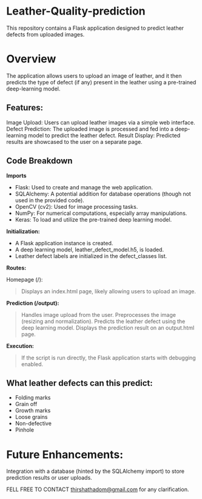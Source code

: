 # Leather-Quality-prediction
This repository contains a Flask application designed to predict leather defects from uploaded images.

# Overview
The application allows users to upload an image of leather, and it then predicts the type of defect (if any) present in the leather using a pre-trained deep-learning model.

## Features:
Image Upload: Users can upload leather images via a simple web interface.
Defect Prediction: The uploaded image is processed and fed into a deep-learning model to predict the leather defect.
Result Display: Predicted results are showcased to the user on a separate page.
## Code Breakdown
**Imports**
- Flask: Used to create and manage the web application.
- SQLAlchemy: A potential addition for database operations (though not used in the provided code).
- OpenCV (cv2): Used for image processing tasks.
- NumPy: For numerical computations, especially array manipulations.
- Keras: To load and utilize the pre-trained deep learning model.

**Initialization:**
- A Flask application instance is created.
- A deep learning model, leather_defect_model.h5, is loaded.
- Leather defect labels are initialized in the defect_classes list.

**Routes:**

Homepage (/):
> Displays an index.html page, likely allowing users to upload an image.

**Prediction (/output):**
> Handles image upload from the user.
> Preprocesses the image (resizing and normalization).
> Predicts the leather defect using the deep learning model.
> Displays the prediction result on an output.html page.

**Execution:**
> If the script is run directly, the Flask application starts with debugging enabled.


## What leather defects can this predict:

- Folding marks
- Grain off
- Growth marks
- Loose grains
- Non-defective
- Pinhole
# Future Enhancements:
Integration with a database (hinted by the SQLAlchemy import) to store prediction results or user uploads.


FELL FREE TO CONTACT thirshathadom@gmail.com for any clarification.
